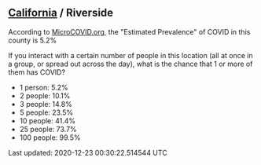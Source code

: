 
## [California](/united-states/california) / Riverside

According to [MicroCOVID.org](http://microcovid.org),
the "Estimated Prevalence" of COVID in this county is 5.2%

If you interact with a certain number of people in this location
(all at once in a group, or spread out across the day), what is the chance that
1 or more of them has COVID?

- 1 person: 5.2%
- 2 people: 10.1%
- 3 people: 14.8%
- 5 people: 23.5%
- 10 people: 41.4%
- 25 people: 73.7%
- 100 people: 99.5%

Last updated: 2020-12-23 00:30:22.514544 UTC

